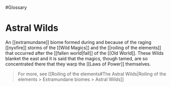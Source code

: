 #Glossary 
# Astral Wilds

An [[extramundane]] biome formed during and because of the raging [[nyxfire]] storms of the [[Wild Magics]] and the [[roiling of the elements]] that occurred after the [[fallen world|fall]] of the [[Old World]]. These Wilds blanket the east and it is said that the magics, though tamed, are so concentrated there that they warp the [[Laws of Power]] themselves.

> For more, see [[Roiling of the elements#The Astral Wilds|Roiling of the elements > Extramundane biomes > Astral Wilds]]
